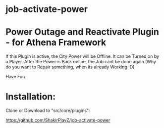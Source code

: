 # job-activate-power

# Power Outage and Reactivate Plugin - for Athena Framework

If this Plugin is active, the City Power will be Offline. It can be Turned on by a Player.
After the Power is Back online, the Job cant be done again (Why do you want to Repair something, when its already Working :D)

Have Fun


# Installation:
Clone or Download to "src/core/plugins":

https://github.com/ShakirPlayZ/job-activate-power
